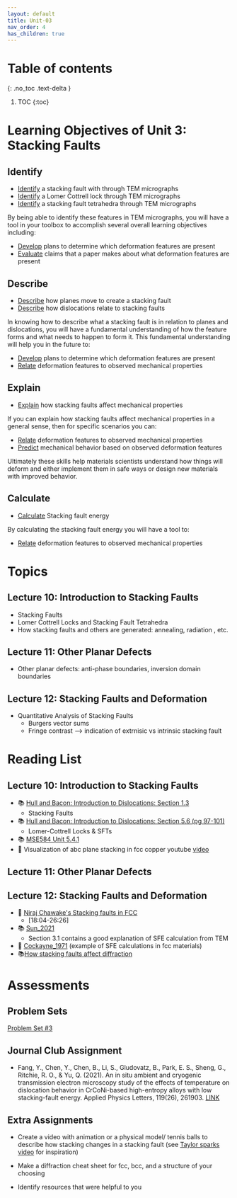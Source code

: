 ```yaml
---
layout: default
title: Unit-03
nav_order: 4
has_children: true
---
```

# Table of contents
{: .no_toc .text-delta }
1. TOC
{:toc}
# Learning Objectives of Unit 3: Stacking Faults

## Identify
- <u>Identify</u> a stacking fault with through TEM micrographs
- <u>Identify</u> a Lomer Cottrell lock through TEM micrographs
- <u>Identify</u> a stacking fault tetrahedra through TEM micrographs

By being able to identify these features in TEM micrographs, you will have a tool in your toolbox to accomplish several overall learning objectives including:
  - <u>Develop</u> plans to determine which deformation features are present
  - <u>Evaluate</u> claims that a paper makes about what deformation features are present

## Describe
- <u>Describe</u> how planes move to create a stacking fault
- <u>Describe</u> how dislocations relate to stacking faults

In knowing how to describe what a stacking fault is in relation to planes and dislocations, you will have a fundamental understanding of how the feature forms and what needs to happen to form it. This fundamental understanding will help you in the future to:

  - <u>Develop</u> plans to determine which deformation features are present
  - <u>Relate</u> deformation features to observed mechanical properties

## Explain
- <u>Explain</u> how stacking faults affect mechanical properties

If you can explain how stacking faults affect mechanical properties in a general sense, then for specific scenarios you can:

  - <u>Relate</u> deformation features to observed mechanical properties
  - <u>Predict</u> mechanical behavior based on observed deformation features

Ultimately these skills help materials scientists understand how things will deform and either implement them in safe ways or design new materials with improved behavior.

## Calculate
- <u>Calculate</u> Stacking fault energy

By calculating the stacking fault energy you will have a tool to:
  - <u>Relate</u> deformation features to observed mechanical properties


# Topics
## Lecture 10: Introduction to Stacking Faults
- Stacking Faults
- Lomer Cottrell Locks and Stacking Fault Tetrahedra
- How stacking faults and others are generated: annealing, radiation , etc. 

## Lecture 11: Other Planar Defects
- Other planar defects: anti-phase boundaries, inversion domain boundaries

## Lecture 12: Stacking Faults and Deformation
- Quantitative Analysis of Stacking Faults
  - Burgers vector sums
  - Fringe contrast --> indication of extrnisic vs intrinsic stacking fault

# Reading List

## Lecture 10: Introduction to Stacking Faults
- 📚 [Hull and Bacon: Introduction to Dislocations: Section 1.3](https://www.sciencedirect.com/book/9780080966724/introduction-to-dislocations)
  - Stacking Faults
- 📚 [Hull and Bacon: Introduction to Dislocations: Section 5.6 (pg 97-101)](https://www.sciencedirect.com/book/9780080966724/introduction-to-dislocations)
  - Lomer-Cottrell Locks & SFTs
- 📚 [MSE584 Unit 5.4.1](https://dtrinkle.matse.illinois.edu/MatSE584/kap_5/backbone/r5_4_1.html)
- 🎥 Visualization of abc plane stacking in fcc copper youtube [video](https://www.youtube.com/watch?v=anBOxrbTDrI)
## Lecture 11: Other Planar Defects


## Lecture 12: Stacking Faults and Deformation
- 🎥 [Niraj Chawake's Stacking faults in FCC](https://www.youtube.com/watch?v=yRRoI9tgET8&t=1361s)
  - [18:04-26:26]
- 📚 [Sun_2021](https://doi.org/10.1080/14786437108217419)
  - Section 3.1 contains a good explanation of SFE calculation from TEM
- 📄 [Cockayne_1971](https://doi.org/10.1080/14786437108217419) (example of SFE calculations in fcc materials)
- 📚[How stacking faults affect diffraction](http://skuld.bmsc.washington.edu/~merritt/bc530/local_copies/Proffen-Neder-Tutorial/teaching/dif_h.html)

# Assessments

## Problem Sets
[Problem Set #3](PS3_questions.html)

## Journal Club Assignment
- Fang, Y., Chen, Y., Chen, B., Li, S., Gludovatz, B., Park, E. S., Sheng, G., Ritchie, R. O., & Yu, Q. (2021). An in situ ambient and cryogenic transmission electron microscopy study of the effects of temperature on dislocation behavior in CrCoNi-based high-entropy alloys with low stacking-fault energy. Applied Physics Letters, 119(26), 261903. [LINK](https://pubs.aip.org/aip/apl/article/119/26/261903/1023045)

## Extra Assignments
-	Create a video with animation or a physical model/ tennis balls to describe how stacking changes in a stacking fault (see [Taylor sparks video](https://www.youtube.com/watch?v=ku6u7yqNwAc&pp=ygUcdGF5bG9yIHNwYXJrcyBzdGFja2luZyBmYXVsdA%3D%3D) for inspiration)

-  Make a diffraction cheat sheet for fcc, bcc, and a structure of your choosing

- Identify resources that were helpful to you





